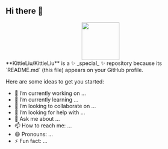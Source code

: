 ## Hi there 👋

<div id="header" align="center">
  <img src="https://media4.giphy.com/media/v1.Y2lkPTc5MGI3NjExNXZoc2VjaG1oenp6eXUxcGhxN2Q4emJpdGl3aW0xYzBwd3JobzE0NCZlcD12MV9pbnRlcm5hbF9naWZfYnlfaWQmY3Q9Zw/upeUCSCeNo4qqHlxgW/giphy.gif" width="100" />
</div>
**KittieLiu/KittieLiu** is a ✨ _special_ ✨ repository because its `README.md` (this file) appears on your GitHub profile.

Here are some ideas to get you started:

- 🔭 I’m currently working on ...
- 🌱 I’m currently learning ...
- 👯 I’m looking to collaborate on ...
- 🤔 I’m looking for help with ...
- 💬 Ask me about ...
- 📫 How to reach me: ...
- 😄 Pronouns: ...
- ⚡ Fun fact: ...
